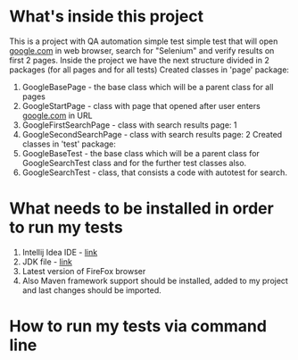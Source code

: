 # What's inside this project
This is a project with QA automation simple test simple test 
that will open [google.com](https://www.google.com/) in web browser, search for "Selenium" 
and verify results on first 2 pages.
Inside the project we have the next structure divided in 2 packages (for all pages
and for all tests)
Created classes in 'page' package:
1. GoogleBasePage - the base class which will be a parent class for all pages
2. GoogleStartPage - class with page that opened after user enters [google.com](https://www.google.com/) in URL
3. GoogleFirstSearchPage - class with search results page: 1
4. GoogleSecondSearchPage - class with search results page: 2
Created classes in 'test' package:
1. GoogleBaseTest - the base class which will be a parent class for GoogleSearchTest class
and for the further test classes also. 
2. GoogleSearchTest - class, that consists a code with autotest for search.
# What needs to be installed in order to run my tests
1. Intellij Idea IDE - [link](https://www.jetbrains.com/idea/download/#section=windows)
2. JDK file - [link](http://www.oracle.com/technetwork/java/javase/downloads/index.html)
3. Latest version of FireFox browser
4. Also Maven framework support should be installed, added to my project and
last changes should be imported.
# How to run my tests via command line


